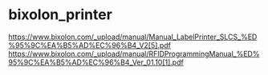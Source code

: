 # bixolon_printer

https://www.bixolon.com/_upload/manual/Manual_LabelPrinter_SLCS_%ED%95%9C%EA%B5%AD%EC%96%B4_V2[5].pdf
https://www.bixolon.com/_upload/manual/RFIDProgrammingManual_%ED%95%9C%EA%B5%AD%EC%96%B4_Ver_01.10[1].pdf
